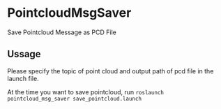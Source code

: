 # PointcloudMsgSaver
Save Pointcloud Message as PCD File

## Ussage
Please specify the topic of point cloud and output path of pcd file in the launch file.

At the time you want to save pointcloud, run `roslaunch pointcloud_msg_saver save_pointcloud.launch`
